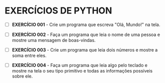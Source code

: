 # EXERCÍCIOS DE PYTHON

- [ ] **EXERCÍCIO 001** - Crie um programa que escreva "Olá, Mundo!" na tela.

- [ ] **EXERCÍCIO 002** - Faça um programa que leia o nome de uma pessoa e mostre uma mensagem de boas-vindas.

- [ ] **EXERCÍCIO 003** - Crie um programa que leia dois números e mostre a soma entre eles.

- [ ] **EXERCÍCIO 004** - Faça um programa que leia algo pelo teclado e mostre na tela o seu tipo primitivo e todas as informações possíveis sobre ele.
